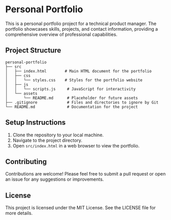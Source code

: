 # Personal Portfolio

This is a personal portfolio project for a technical product manager. The portfolio showcases skills, projects, and contact information, providing a comprehensive overview of professional capabilities.

## Project Structure

```
personal-portfolio
├── src
│   ├── index.html        # Main HTML document for the portfolio
│   ├── css
│   │   └── styles.css    # Styles for the portfolio website
│   ├── js
│   │   └── scripts.js     # JavaScript for interactivity
│   └── assets
│       └── README.md      # Placeholder for future assets
├── .gitignore             # Files and directories to ignore by Git
└── README.md              # Documentation for the project
```

## Setup Instructions

1. Clone the repository to your local machine.
2. Navigate to the project directory.
3. Open `src/index.html` in a web browser to view the portfolio.

## Contributing

Contributions are welcome! Please feel free to submit a pull request or open an issue for any suggestions or improvements.

## License

This project is licensed under the MIT License. See the LICENSE file for more details.
